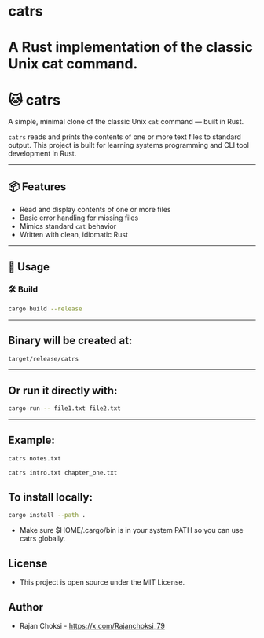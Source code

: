 # catrs

# A Rust implementation of the classic Unix cat command.

# 🐱 catrs

A simple, minimal clone of the classic Unix `cat` command — built in Rust.

`catrs` reads and prints the contents of one or more text files to standard output. This project is built for learning systems programming and CLI tool development in Rust.

---

## 📦 Features

- Read and display contents of one or more files
- Basic error handling for missing files
- Mimics standard `cat` behavior
- Written with clean, idiomatic Rust

---

## 🚀 Usage

### 🛠️ Build

```bash
cargo build --release
```

---

## Binary will be created at:

```bash
target/release/catrs
```

---

## Or run it directly with:

```bash
cargo run -- file1.txt file2.txt
```

---

## Example:

```bash
catrs notes.txt
```

```bash
catrs intro.txt chapter_one.txt
```

## To install locally:

```bash
cargo install --path .
```

- Make sure $HOME/.cargo/bin is in your system PATH so you can use catrs globally.

## License

- This project is open source under the MIT License.

## Author

- Rajan Choksi - https://x.com/Rajanchoksi_79
